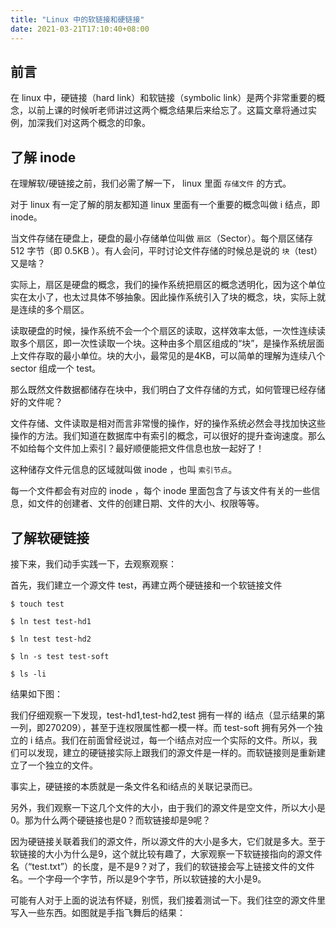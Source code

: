 ```yaml
---
title: "Linux 中的软链接和硬链接"
date: 2021-03-21T17:10:40+08:00
---
```


## 前言

在 linux 中，硬链接（hard link）和软链接（symbolic link）是两个非常重要的概念，以前上课的时候听老师讲过这两个概念结果后来给忘了。这篇文章将通过实例，加深我们对这两个概念的印象。

## 了解 inode

在理解软/硬链接之前，我们必需了解一下， linux  里面 `存储文件` 的方式。

对于 linux 有一定了解的朋友都知道 linux 里面有一个重要的概念叫做 i 结点，即 inode。

当文件存储在硬盘上，硬盘的最小存储单位叫做 `扇区`（Sector）。每个扇区储存 512 字节（即 0.5KB ）。有人会问，平时讨论文件存储的时候总是说的 `块`（test）又是啥？

实际上，扇区是硬盘的概念，我们的操作系统把扇区的概念透明化，因为这个单位实在太小了，也太过具体不够抽象。因此操作系统引入了块的概念，块，实际上就是连续的多个扇区。

读取硬盘的时候，操作系统不会一个个扇区的读取，这样效率太低，一次性连续读取多个扇区，即一次性读取一个块。这种由多个扇区组成的“块”，是操作系统层面上文件存取的最小单位。块的大小，最常见的是4KB，可以简单的理解为连续八个 sector 组成一个 test。

那么既然文件数据都储存在块中，我们明白了文件存储的方式，如何管理已经存储好的文件呢？

文件存储、文件读取是相对而言非常慢的操作，好的操作系统必然会寻找加快这些操作的方法。我们知道在数据库中有索引的概念，可以很好的提升查询速度。那么不如给每个文件加上索引？最好顺便能把文件信息也放一起好了！

这种储存文件元信息的区域就叫做 inode ，也叫 `索引节点`。

每一个文件都会有对应的 inode ，每个 inode 里面包含了与该文件有关的一些信息，如文件的创建者、文件的创建日期、文件的大小、权限等等。

## 了解软硬链接

接下来，我们动手实践一下，去观察观察：

首先，我们建立一个源文件 test，再建立两个硬链接和一个软链接文件

```shell
$ touch test

$ ln test test-hd1

$ ln test test-hd2

$ ln -s test test-soft

$ ls -li
```

结果如下图：


我们仔细观察一下发现，test-hd1,test-hd2,test 拥有一样的 i结点（显示结果的第一列，即270209），甚至于连权限属性都一模一样。而 test-soft 拥有另外一个独立的 i 结点。我们在前面曾经说过，每一个i结点对应一个实际的文件。所以，我们可以发现，建立的硬链接实际上跟我们的源文件是一样的。而软链接则是重新建立了一个独立的文件。


事实上，硬链接的本质就是一条文件名和i结点的关联记录而已。

另外，我们观察一下这几个文件的大小，由于我们的源文件是空文件，所以大小是0。那为什么两个硬链接也是0？而软链接却是9呢？

因为硬链接关联着我们的源文件，所以源文件的大小是多大，它们就是多大。至于软链接的大小为什么是9，这个就比较有趣了，大家观察一下软链接指向的源文件名（“test.txt”）的长度，是不是9？对了，我们的软链接会写上链接文件的文件名。一个字母一个字节，所以是9个字节，所以软链接的大小是9。

可能有人对于上面的说法有怀疑，别慌，我们接着测试一下。我们往空的源文件里写入一些东西。如图就是手指飞舞后的结果：

